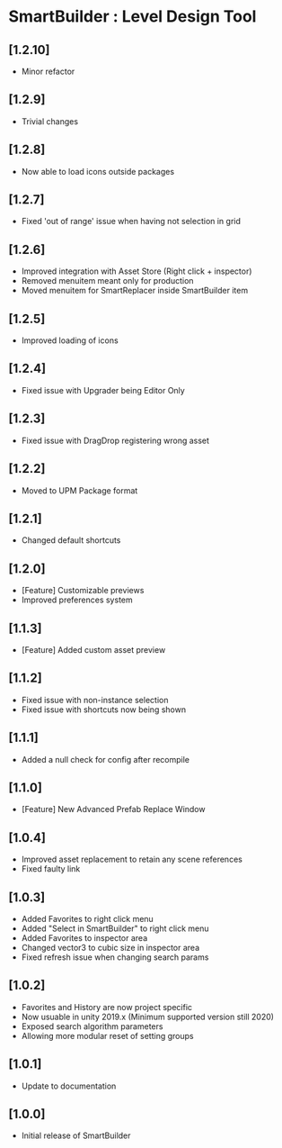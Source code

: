 # SmartBuilder : Level Design Tool

## [1.2.10]
- Minor refactor

## [1.2.9]
- Trivial changes

## [1.2.8]
- Now able to load icons outside packages

## [1.2.7]
- Fixed 'out of range' issue when having not selection in grid

## [1.2.6]
- Improved integration with Asset Store (Right click + inspector)
- Removed menuitem meant only for production
- Moved menuitem for SmartReplacer inside SmartBuilder item

## [1.2.5]
- Improved loading of icons

## [1.2.4]
- Fixed issue with Upgrader being Editor Only

## [1.2.3]
- Fixed issue with DragDrop registering wrong asset

## [1.2.2]
- Moved to UPM Package format

## [1.2.1]
- Changed default shortcuts

## [1.2.0]
- [Feature] Customizable previews
- Improved preferences system

## [1.1.3]
- [Feature] Added custom asset preview

## [1.1.2]
- Fixed issue with non-instance selection
- Fixed issue with shortcuts now being shown

## [1.1.1]
- Added a null check for config after recompile

## [1.1.0]
- [Feature] New Advanced Prefab Replace Window

## [1.0.4]
- Improved asset replacement to retain any scene references
- Fixed faulty link

## [1.0.3]
- Added Favorites to right click menu
- Added "Select in SmartBuilder" to right click menu
- Added Favorites to inspector area
- Changed vector3 to cubic size in inspector area
- Fixed refresh issue when changing search params

## [1.0.2]
- Favorites and History are now project specific
- Now usuable in unity 2019.x (Minimum supported version still 2020)
- Exposed search algorithm parameters
- Allowing more modular reset of setting groups

## [1.0.1]
- Update to documentation

## [1.0.0]
- Initial release of SmartBuilder


